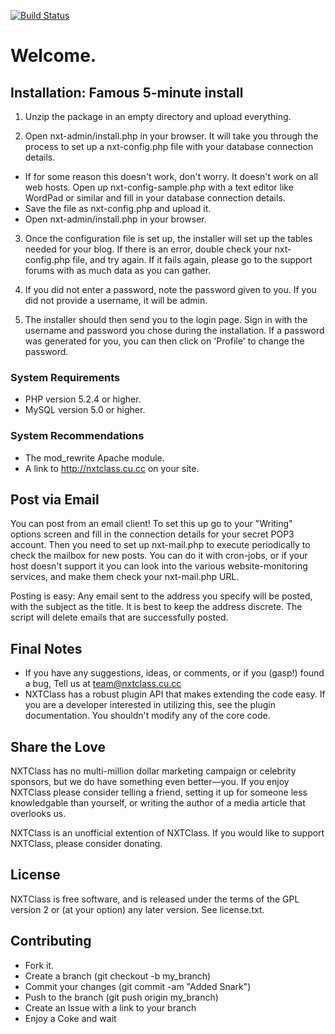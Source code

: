 [![Build Status](https://secure.travis-ci.org/arkoman/NXTClass.png?branch=master)](http://travis-ci.org/arkoman/NXTClass)

# Welcome.

## Installation: Famous 5-minute install

1. Unzip the package in an empty directory and upload everything.

2. Open nxt-admin/install.php in your browser. It will take you through the process to set up a nxt-config.php file with your database connection details. 
* If for some reason this doesn't work, don't worry. It doesn't work on all web hosts. Open up nxt-config-sample.php with a text editor like WordPad or similar and fill in your database connection details. 
* Save the file as nxt-config.php and upload it.
* Open nxt-admin/install.php in your browser.

3. Once the configuration file is set up, the installer will set up the tables needed for your blog. If there is an error, double check your nxt-config.php file, and try again. If it fails again, please go to the support forums with as much data as you can gather.

4. If you did not enter a password, note the password given to you. If you did not provide a username, it will be admin.

5. The installer should then send you to the login page. Sign in with the username and password you chose during the installation. If a password was generated for you, you can then click on 'Profile' to change the password.

### System Requirements
* PHP version 5.2.4 or higher.
* MySQL version 5.0 or higher.
 
### System Recommendations
* The mod_rewrite Apache module.
* A link to http://nxtclass.cu.cc on your site.
 
## Post via Email
 
You can post from an email client! To set this up go to your "Writing" options screen and fill in the connection details for your secret POP3 account. Then you need to set up nxt-mail.php to execute periodically to check the mailbox for new posts. You can do it with cron-jobs, or if your host doesn't support it you can look into the various website-monitoring services, and make them check your nxt-mail.php URL.
 
Posting is easy: Any email sent to the address you specify will be posted, with the subject as the title. It is best to keep the address discrete. The script will delete emails that are successfully posted.

## Final Notes
* If you have any suggestions, ideas, or comments, or if you (gasp!) found a bug, Tell us at team@nxtclass.cu.cc
* NXTClass has a robust plugin API that makes extending the code easy. If you are a developer interested in utilizing this, see the plugin documentation. You shouldn't modify any of the core code.
 
## Share the Love
 
NXTClass has no multi-million dollar marketing campaign or celebrity sponsors, but we do have something even better—you. If you enjoy NXTClass please consider telling a friend, setting it up for someone less knowledgable than yourself, or writing the author of a media article that overlooks us.

NXTClass is an unofficial extention of NXTClass. If you would like to support NXTClass, please consider donating.

## License
 
NXTClass is free software, and is released under the terms of the GPL version 2 or (at your option) any later version. See license.txt.

## Contributing

* Fork it.
* Create a branch (git checkout -b my_branch)
* Commit your changes (git commit -am "Added Snark")
* Push to the branch (git push origin my_branch)
* Create an Issue with a link to your branch
* Enjoy a Coke and wait